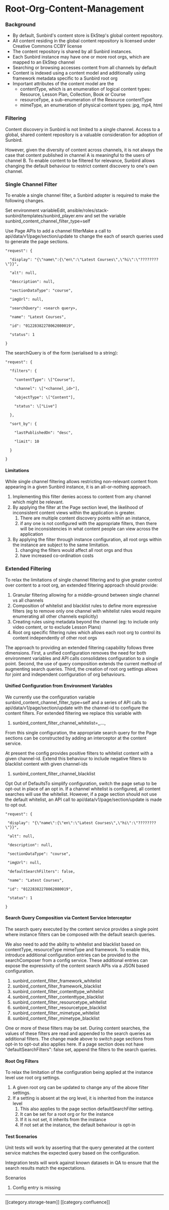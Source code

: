 # Root-Org-Content-Management

### Background

* By default, Sunbird's content store is EkStep's global content repository.
* All content residing in the global content repository is licensed under Creative Commons CCBY license
* The content repository is shared by all Sunbird instances.
* Each Sunbird instance may have one or more root orgs, which are mapped to an EkStep channel
* Searching or browsing accesses content from all channels by default
* Content is indexed using a content model and additionally using framework metadata specific to a Sunbird root org
* Important attributes of the content model are the
  * contentType, which is an enumeration of logical content types: Resource, Lesson Plan, Collection, Book or Course
  * resourceType, a sub-enumeration of the Resource contentType
  * mimeType, an enumeration of physical content types: jpg, mp4, html

### Filtering

Content discovery in Sunbird is not limited to a single channel. Access to a global, shared content repository is a valuable consideration for adoption of Sunbird.

However, given the diversity of content across channels, it is not always the case that content published in channel A is meaningful to the users of channel B. To enable content to be filtered for relevance, Sunbird allows changing the default behaviour to restrict content discovery to one's own channel.

### Single Channel Filter

To enable a single channel filter, a Sunbird adopter is required to make the following changes.

Set environment variableEdit, ansible/roles/stack-sunbird/templates/sunbird\_player.env and set the variable sunbird\_content\_channel\_filter\_type=self&#x20;

Use Page APIs to add a channel filterMake a call to api/data/v1/page/section/update to change the each of search queries used to generate the page sections.

```
"request": {

  "display": "{\"name\":{\"en\":\"Latest Courses\",\"hi\":\"????????\"}}",

  "alt": null,

  "description": null,

  "sectionDataType": "course",

  "imgUrl": null,

  "searchQuery": <search query>,

  "name": "Latest Courses",

  "id": "01228382278062080019",

  "status": 1

}
```

The searchQuery is of the form (serialised to a string):

```
"request": {

  "filters": {

    "contentType": \["Course"],

    "channel": \["<channel_id>"],

    "objectType": \["Content"],

    "status": \["Live"]

  },

  "sort_by": {

    "lastPublishedOn": "desc",

    "limit": 10

  }

}
```

#### Limitations

While single channel filtering allows restricting non-relevant content from appearing in a given Sunbird instance, it is an all-or-nothing approach.

1. Implementing this filter denies access to content from any channel which might be relevant.
2. By applying the filter at the Page section level, the likelihood of inconsistent content views within the application is greater.
   1. There are multiple content discovery points within an instance,
   2. if any one is not configured with the appropriate filters, then there will be inconsistencies in what content people can view across the application
3. By applying the filter through instance configuration, all root orgs within the instance are subject to the same limitation.
   1. changing the filters would affect all root orgs and thus
   2. have increased co-ordination costs

### Extended Filtering

To relax the limitations of single channel filtering and to give greater control over content to a root org, an extended filtering approach should provide:

1. Granular filtering allowing for a middle-ground between single channel vs all channels
2. Composition of whitelist and blacklist rules to define more expressive filters (eg to remove only one channel with whitelist rules would require enumerating all other channels explicitly)
3. Creating rules using metadata beyond the channel (eg: to include only video content, or to exclude Lesson Plans)
4. Root org specific filtering rules which allows each root org to control its content independently of other root orgs

The approach to providing an extended filtering capability follows three dimensions. First, a unified configuration removes the need for both environment variables and API calls consolidates configuration to a single point. Second, the use of query composition extends the current method of augmenting search queries. Third, the creation of root org settings allows for joint and independent configuration of org behaviours.

#### Unified Configuration from Environment Variables

We currently use the configuration variable sunbird\_content\_channel\_filter\_type=self and a series of API calls to api/data/v1/page/section/update with the channel-id to configure the content filters. For extended filtering we replace this variable with

1. sunbird\_content\_filter\_channel\_whitelist=,,...,

From this single configuration, the appropriate search query for the Page sections can be constructed by adding an interceptor at the content service.

At present the config provides positive filters to whitelist content with a given channel-id. Extend this behaviour to include negative filters to blacklist content with given channel-ids

1. sunbird\_content\_filter\_channel\_blacklist

Opt Out of DefaultsTo simplify configuration, switch the page setup to be opt-out in place of an opt in. If a channel whitelist is configured, all content searches will use the whitelist. However, if a page section should not use the default whitelist, an API call to api/data/v1/page/section/update is made to opt out.

```
"request": {

 "display": "{\"name\":{\"en\":\"Latest Courses\",\"hi\":\"????????\"}}",

 "alt": null,

 "description": null,

 "sectionDataType": "course",

 "imgUrl": null,

 "defaultSearchFilters": false,

 "name": "Latest Courses",

 "id": "01228382278062080019",

 "status": 1

}
```

#### Search Query Composition via Content Service Interceptor

The search query executed by the content service provides a single point where instance filters can be composed with the default search queries.

We also need to add the ability to whitelist and blacklist based on contentType, resourceType mimeType and framework. To enable this, introduce additional configuration entries can be provided to the searchComposer from a config service. These additional entries can expose the expressivity of the content search APIs via a JSON based configuration.

1. sunbird\_content\_filter\_framework\_whitelist
2. sunbird\_content\_filter\_framework\_blacklist
3. sunbird\_content\_filter\_contenttype\_whitelist
4. sunbird\_content\_filter\_contenttype\_blacklist
5. sunbird\_content\_filter\_resourcetype\_whitelist
6. sunbird\_content\_filter\_resourcetype\_blacklist
7. sunbird\_content\_filter\_mimetype\_whitelist
8. sunbird\_content\_filter\_mimetype\_blacklist

One or more of these filters may be set. During content searches, the values of these filters are read and appended to the search queries as additional filters. The change made above to switch page sections from opt-in to opt-out also applies here. If a page section does not have "defaultSearchFilters": false set, append the filters to the search queries.

#### Root Org Filters

To relax the limitation of the configuration being applied at the instance level use root org settings.

1. A given root org can be updated to change any of the above filter settings.
2. If a setting is absent at the org level, it is inherited from the instance level
   1. This also applies to the page section defaultSearchFilter setting.
   2. It can be set for a root org or for the instance
   3. If it is not set, it inherits from the instance
   4. If not set at the instance, the default behaviour is opt-in

#### Test Scenarios

Unit tests will work by asserting that the query generated at the content service matches the expected query based on the configuration.

Integration tests will work against known datasets in QA to ensure that the search results match the expectations.

Scenarios

1. Config entry is missing&#x20;

***

\[\[category.storage-team]] \[\[category.confluence]]
